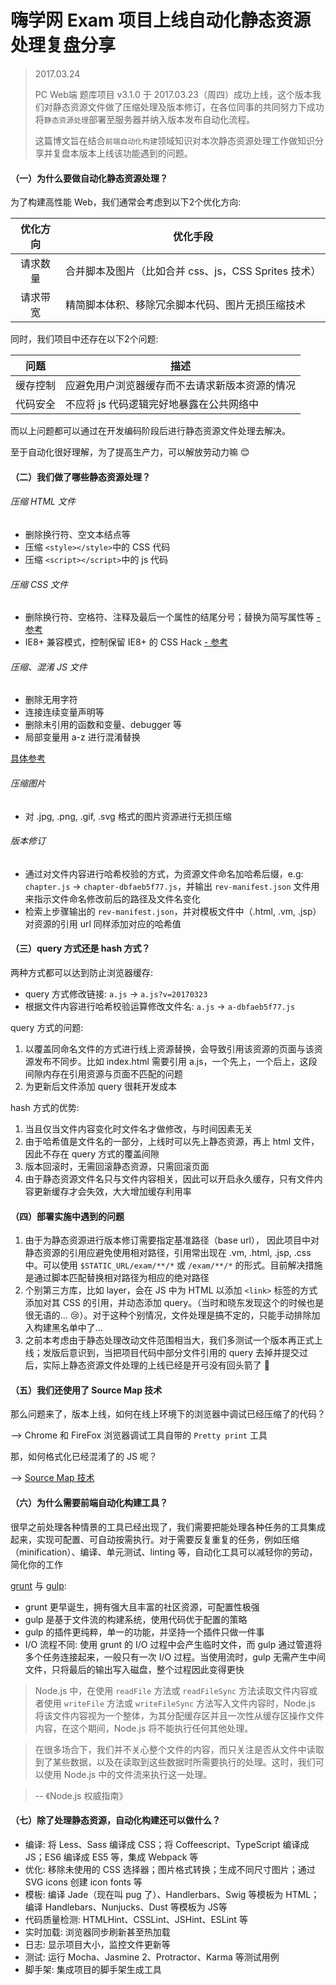 嗨学网 Exam 项目上线自动化静态资源处理复盘分享
===

> 2017.03.24
> 
> PC Web端 题库项目 v3.1.0 于 2017.03.23（周四）成功上线，这个版本我们对静态资源文件做了压缩处理及版本修订，在各位同事的共同努力下成功将`静态资源处理`部署至服务器并纳入版本发布自动化流程。
> 
> 这篇博文旨在结合`前端自动化构建`领域知识对本次静态资源处理工作做知识分享并复盘本版本上线该功能遇到的问题。

#### （一）为什么要做自动化静态资源处理？

为了构建高性能 Web，我们通常会考虑到以下2个优化方向:

|优化方向|优化手段|
|:----:|----|
|请求数量|合并脚本及图片（比如合并 css、js，CSS Sprites 技术）|
|请求带宽|精简脚本体积、移除冗余脚本代码、图片无损压缩技术|

同时，我们项目中还存在以下2个问题:

|问题|描述|
|:----:|----|
|缓存控制|应避免用户浏览器缓存而不去请求新版本资源的情况|
|代码安全|不应将 js 代码逻辑完好地暴露在公共网络中|

而以上问题都可以通过在开发编码阶段后进行静态资源文件处理去解决。

至于自动化很好理解，为了提高生产力，可以解放劳动力嘛 :blush:

#### （二）我们做了哪些静态资源处理？

###### 压缩 HTML 文件

* 删除换行符、空文本结点等
* 压缩 `<style></style>`中的 CSS 代码
* 压缩 `<script></script>`中的 js 代码

###### 压缩 CSS 文件

* 删除换行符、空格符、注释及最后一个属性的结尾分号；替换为简写属性等 [- 参考](https://github.com/jakubpawlowicz/clean-css#level-1-optimizations)
* IE8+ 兼容模式，控制保留 IE8+ 的 CSS Hack [- 参考](https://github.com/jakubpawlowicz/clean-css#compatibility-modes)

###### 压缩、混淆 JS 文件

* 删除无用字符
* 连接连续变量声明等
* 删除未引用的函数和变量、debugger 等
* 局部变量用 a-z 进行混淆替换

[具体参考](https://github.com/mishoo/UglifyJS2#compressor-options)

###### 压缩图片

* 对 .jpg, .png, .gif, .svg 格式的图片资源进行无损压缩

###### 版本修订

* 通过对文件内容进行哈希校验的方式，为资源文件命名加哈希后缀，e.g: `chapter.js` -> `chapter-dbfaeb5f77.js`，并输出 `rev-manifest.json` 文件用来指示文件命名修改前后的路径及文件名变化
* 检索上步骤输出的 `rev-manifest.json`，并对模板文件中（.html, .vm, .jsp）对资源的引用 url 同样添加对应的哈希值

#### （三）query 方式还是 hash 方式？

两种方式都可以达到防止浏览器缓存:

* query 方式修改链接: `a.js` -> `a.js?v=20170323`
* 根据文件内容进行哈希校验运算修改文件名: `a.js` -> `a-dbfaeb5f77.js`

query 方式的问题:

1. 以覆盖同命名文件的方式进行线上资源替换，会导致引用该资源的页面与该资源发布不同步。比如 index.html 需要引用 a.js，一个先上，一个后上，这段间隙内存在引用资源与页面不匹配的问题
2. 为更新后文件添加 query 很耗开发成本

hash 方式的优势:

1. 当且仅当文件内容变化时文件名才做修改，与时间因素无关
2. 由于哈希值是文件名的一部分，上线时可以先上静态资源，再上 html 文件，因此不存在 query 方式的覆盖间隙
3. 版本回滚时，无需回滚静态资源，只需回滚页面
4. 由于静态资源文件名只与文件内容相关，因此可以开启永久缓存，只有文件内容更新缓存才会失效，大大增加缓存利用率

#### （四）部署实施中遇到的问题

1. 由于为静态资源进行版本修订需要指定基准路径（base url）， 因此项目中对静态资源的引用应避免使用相对路径，引用常出现在 .vm, .html, .jsp, .css 中。可以使用 `$STATIC_URL/exam/**/*` 或 `/exam/**/*` 的形式。目前解决措施是通过脚本匹配替换相对路径为相应的绝对路径
2. 个别第三方库，比如 layer，会在 JS 中为 HTML 以添加 `<link>` 标签的方式添加对其 CSS 的引用，并动态添加 query。（当时和晓东发现这个的时候也是很无语的... :cry:）。对于这种个别情况，文件处理是搞不定的，只能手动排除加入构建黑名单中了...
3. 之前本考虑由于静态处理改动文件范围相当大，我们多测试一个版本再正式上线；发版后意识到，当把项目代码中部分文件引用的 query 去掉并提交过后，实际上静态资源文件处理的上线已经是开弓没有回头箭了 :facepunch:

#### （五）我们还使用了 Source Map 技术

那么问题来了，版本上线，如何在线上环境下的浏览器中调试已经压缩了的代码？

--> Chrome 和 FireFox 浏览器调试工具自带的 `Pretty print` 工具

那，如何格式化已经混淆了的 JS 呢？

--> [Source Map 技术](http://www.ruanyifeng.com/blog/2013/01/javascript_source_map.html)

#### （六）为什么需要前端自动化构建工具？

很早之前处理各种情景的工具已经出现了，我们需要把能处理各种任务的工具集成起来，实现可配置、可自动按需执行。对于需要反复重复的任务，例如压缩（minification）、编译、单元测试、linting 等，自动化工具可以减轻你的劳动，简化你的工作

[grunt](http://www.gruntjs.net/) 与 [gulp](http://www.gulpjs.com.cn/):

* grunt 更早诞生，拥有强大且丰富的社区资源，可配置性极强
* gulp 是基于文件流的构建系统，使用代码优于配置的策略
* gulp 的插件更纯粹，单一的功能，并坚持一个插件只做一件事
* I/O 流程不同: 使用 grunt 的 I/O 过程中会产生临时文件，而 gulp 通过管道将多个任务连接起来，一般只有一次 I/O 过程。当使用流时，gulp 无需产生中间文件，只将最后的输出写入磁盘，整个过程因此变得更快

> Node.js 中，在使用 `readFile` 方法或 `readFileSync` 方法读取文件内容或者使用 `writeFile` 方法或 `writeFileSync` 方法写入文件内容时，Node.js 将该文件内容视为一个整体，为其分配缓存区并且一次性从缓存区操作文件内容，在这个期间，Node.js 将不能执行任何其他处理。

> 在很多场合下，我们并不关心整个文件的内容，而只关注是否从文件中读取到了某些数据，以及在读取到这些数据时所需要执行的处理。这时，我们可以使用 Node.js 中的文件流来执行这一处理。

> -- 《Node.js 权威指南》

#### （七）除了处理静态资源，自动化构建还可以做什么？

* 编译: 将 Less、Sass 编译成 CSS；将 Coffeescript、TypeScript 编译成 JS；ES6 编译成 ES5 等，集成 Webpack 等
* 优化: 移除未使用的 CSS 选择器；图片格式转换；生成不同尺寸图片；通过 SVG icons 创建 icon fonts 等
* 模板: 编译 Jade（现在叫 pug 了）、Handlerbars、Swig 等模板为 HTML；编译 Handlebars、Nunjucks、Dust 等模板为 JS等
* 代码质量检测: HTMLHint、CSSLint、JSHint、ESLint 等
* 实时加载: 浏览器同步刷新甚至热加载
* 日志: 显示项目大小，监控文件更新等
* 测试: 运行 Mocha、Jasmine 2、Protractor、Karma 等测试用例
* 脚手架: 集成项目的脚手架生成工具
